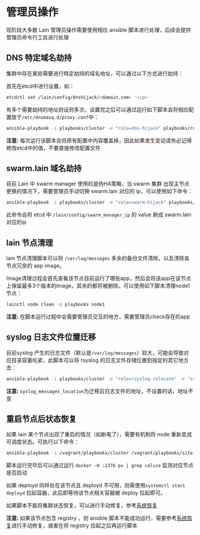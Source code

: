 # 管理员操作

现阶段大多数 Lain 管理员操作需要使用相应 ansible 脚本进行处理，后续会提供管理员命令行工具进行处理

## DNS 特定域名劫持

集群中存在某些需要进行特定劫持的域名地址，可以通过以下方式进行劫持：

首先在etcd中进行设置，如：

```bash
etcdctl set /lain/config/dnshijack/<domain.com> '<ip>'
```

有多个需要劫持的地址则设则多次，设置完之后可以通过运行如下脚本会将相应配置放于`/etc/dnsmasq.d/proxy.conf`中：

```bash
ansible-playbook -i playbooks/cluster -e "role=dns-hijack" playbooks/role.yaml
```

**注意:** 每次运行该脚本会将原有配置中内容覆盖掉，因此如果发生变动请务必记得修改etcd中的值，不要直接修改配置文件


## swarm.lain 域名劫持

目前 Lain 中 swarm manager 使用的是伪HA策略，当 swarm 集群 出现主节点更换的情况下，需要管理员手动切换 swarm.lain 对应的 ip，可以使用如下命令：

```bash
ansible-playbook -i playbooks/cluster -e "role=swarm-hijack" playbooks/role.yaml
```

此命令会将 etcd 中 `/lain/config/swarm_manager_ip` 的 value 刷成 swarm.lain 对应的ip


## lain 节点清理

lain 节点清理脚本可以将 `/var/log/messages` 多余的备份文件清除，以及清除各节点冗余的 app image。

Image清理过程会首先查看该节点目前运行了哪些app，然后会将该app在该节点上保留最多3个版本的image，其余的都将被删除。可以使用如下脚本清理node1节点：

```bash
lainctl node clean -p playbooks node1
```

**注意:** 在脚本运行过程中会需要管理员交互的地方，需要管理员check存在的app


## syslog 日志文件位置迁移

目前syslog 产生的日志文件（默认是`/var/log/messages`）较大，可能会导致对应目录容量吃紧，此脚本可以将 rsyslog 的日志文件存储位置到指定的其它地方去：

```bash
ansible-playbook -i playbooks/cluster -e "role=rsyslog-relocate" -e "syslog_messages_location=/data/log/messages" playbooks/role.yaml
```

**注意:** `syslog_messages_location`为迁移后日志文件的地址，不设置的话，地址不变


## 重启节点后状态恢复

如果 lain 某个节点出现了重启的情况（如断电了），需要有机制将 node 重新变成可调度状态。可执行以下命令：

```bash
ansible-playbook -i /vagrant/playbooks/cluster /vagrant/playbooks/site.yaml
```

脚本运行完毕后可以通过运行 `docker -H :2376 ps | grep calico` 监测对应节点是否启动

如果 deployd 同样处在该节点且 deployd 不可用，则需使用`systemctl start deployd` 拉起容器，此后即等待该节点相关容器被 deploy 拉起即可。

如果脚本不能将集群状态恢复，可以进行手动修复，参考[系统恢复](recovery.html)

**注意:** 如果该节点包含 registry ，则 ansible 脚本不能成功运行，需要参考[系统恢复](recovery.html)进行手动修复，或者在将 registry 拉起之后再运行脚本
